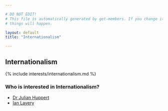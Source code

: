 ```yaml
---

# DO NOT EDIT!
# This file is automatically generated by get-members. If you change it, bad
# things will happen.

layout: default
title: "Internationalism"

---
```


## Internationalism

{% include interests/internationalism.md %}

### Who is interested in Internationalism?


* [Dr Julian Huppert](/members/dr-julian-huppert.html)
* [Ian Lavery](/members/ian-lavery.html)
